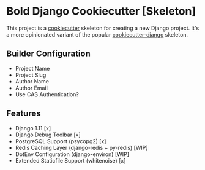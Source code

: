 # Bold Django Cookiecutter [Skeleton]

This project is a [cookiecutter](https://github.com/audreyr/cookiecutter) skeleton for creating a new Django project. It's a more opinionated variant of the popular [cookiecutter-django](https://github.com/pydanny/cookiecutter-django/) skeleton.

## Builder Configuration

* Project Name
* Project Slug
* Author Name
* Author Email
* Use CAS Authentication?

## Features

* Django 1.11 [x]
* Django Debug Toolbar [x]
* PostgreSQL Support (psycopg2) [x]
* Redis Caching Layer (django-redis + py-redis) [WIP]
* DotEnv Configuration (django-environ) [WIP]
* Extended Staticfile Support (whitenoise) [x]
